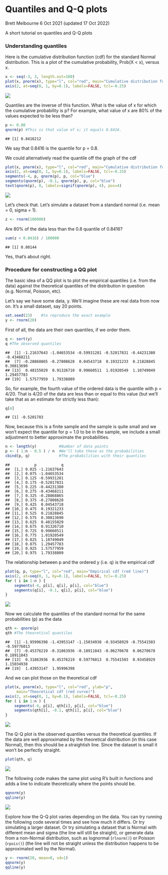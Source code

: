 Quantiles and Q-Q plots
================
Brett Melbourne
6 Oct 2021 (updated 17 Oct 2022)

A short tutorial on quantiles and Q-Q plots

### Understanding quantiles

Here is the cumulative distribution function (cdf) for the standard
Normal distribution. This is a plot of the cumulative probability,
Prob(X \< x), versus x.

``` r
x <- seq(-3, 3, length.out=100)
plot(x, pnorm(x), type="l", col="red", main="Cumulative distribution function")
axis(2, at=seq(0, 1, by=0.1), labels=FALSE, tcl=-0.25)
```

![](09_5_quantiles-qqplots_files/figure-gfm/unnamed-chunk-1-1.png)<!-- -->

Quantiles are the inverse of this function. What is the value of x for
which the cumulative probability is p? For example, what value of x are
80% of the values expected to be less than?

``` r
p <- 0.80
qnorm(p) #This is that value of x; it equals 0.8416.
```

    ## [1] 0.8416212

We say that 0.8416 is the quantile for p = 0.8.

We could alternatively read the quantile off the graph of the cdf

``` r
plot(x, pnorm(x), type="l", col="red", main="Cumulative distribution function")
axis(2, at=seq(0, 1, by=0.1), labels=FALSE, tcl=-0.25)
segments(-4, p, qnorm(p), p, col="blue")
segments(qnorm(p), -0.1, qnorm(p), p, col="blue")
text(qnorm(p), 0, labels=signif(qnorm(p), 4), pos=4)
```

![](09_5_quantiles-qqplots_files/figure-gfm/unnamed-chunk-3-1.png)<!-- -->

Let’s check that. Let’s simulate a dataset from a standard normal
(i.e. mean = 0, sigma = 1).

``` r
z <- rnorm(100000)
```

Are 80% of the data less than the 0.8 quantile of 0.8416?

``` r
sum(z < 0.8416) / 100000
```

    ## [1] 0.80144

Yes, that’s about right.

### Procedure for constructing a QQ plot

The basic idea of a QQ plot is to plot the empirical quantiles
(i.e. from the data) against the theoretical quantiles of the
distribution in question (e.g. Normal, Poisson, etc).

Let’s say we have some data, y. We’ll imagine these are real data from
now on. It’s a small dataset, say 20 points.

``` r
set.seed(23)    #to reproduce the exact example
y <- rnorm(20)
```

First of all, the data are their own quantiles, if we order them.

``` r
q <- sort(y)
q #The observed quantiles
```

    ##  [1] -1.21637643 -1.04653534 -0.59931281 -0.52017831 -0.44231380 -0.43468211
    ##  [7] -0.28868865 -0.27808628  0.04543718  0.19321233  0.21828845  0.30813690
    ## [13]  0.48155029  0.91326710  0.99660511  1.01920549  1.10749049  1.29457783
    ## [19]  1.57577959  1.79338809

So, for example, the fourth value of the ordered data is the quantile
with p = 4/20. That is 4/20 of the data are less than or equal to this
value (but we’ll take that as an estimate for strictly less than):

``` r
q[4]
```

    ## [1] -0.5201783

Now, because this is a finite sample and the sample is quite small and
we won’t expect the quantile for p = 1.0 to be in the sample, we include
a small adjustment to better approximate the probabilities.

``` r
n <- length(y)          #Number of data points
p <- ( 1:n - 0.5 ) / n  #We'll take these as the probabilities
cbind(p, q)             #The probabilities with their quantiles
```

    ##           p           q
    ##  [1,] 0.025 -1.21637643
    ##  [2,] 0.075 -1.04653534
    ##  [3,] 0.125 -0.59931281
    ##  [4,] 0.175 -0.52017831
    ##  [5,] 0.225 -0.44231380
    ##  [6,] 0.275 -0.43468211
    ##  [7,] 0.325 -0.28868865
    ##  [8,] 0.375 -0.27808628
    ##  [9,] 0.425  0.04543718
    ## [10,] 0.475  0.19321233
    ## [11,] 0.525  0.21828845
    ## [12,] 0.575  0.30813690
    ## [13,] 0.625  0.48155029
    ## [14,] 0.675  0.91326710
    ## [15,] 0.725  0.99660511
    ## [16,] 0.775  1.01920549
    ## [17,] 0.825  1.10749049
    ## [18,] 0.875  1.29457783
    ## [19,] 0.925  1.57577959
    ## [20,] 0.975  1.79338809

The relationship between p and the ordered y (i.e. q) is the empirical
cdf

``` r
plot(q, p, type="l", col="red", main="Empirical cdf (red line)")
axis(2, at=seq(0, 1, by=0.1), labels=FALSE, tcl=-0.25)
for ( i in 1:n ) {
    segments(-4, p[i], q[i], p[i], col="blue")
    segments(q[i], -0.1, q[i], p[i], col="blue")    
}
```

![](09_5_quantiles-qqplots_files/figure-gfm/unnamed-chunk-10-1.png)<!-- -->

Now we calculate the quantiles of the standard normal for the same
probabilities (p) as the data

``` r
qth <- qnorm(p)
qth #The theoretical quantiles
```

    ##  [1] -1.95996398 -1.43953147 -1.15034938 -0.93458929 -0.75541503 -0.59776013
    ##  [7] -0.45376219 -0.31863936 -0.18911843 -0.06270678  0.06270678  0.18911843
    ## [13]  0.31863936  0.45376219  0.59776013  0.75541503  0.93458929  1.15034938
    ## [19]  1.43953147  1.95996398

And we can plot those on the theoretical cdf

``` r
plot(x, pnorm(x), type="l", col="red", ylab="p",
     main="Theoretical cdf (red curve)")
axis(2, at=seq(0, 1, by=0.1), labels=FALSE, tcl=-0.25)
for ( i in 1:n ) {
    segments(-4, p[i], qth[i], p[i], col="blue")
    segments(qth[i], -0.1, qth[i], p[i], col="blue")    
}
```

![](09_5_quantiles-qqplots_files/figure-gfm/unnamed-chunk-12-1.png)<!-- -->

The Q-Q plot is the observed quantiles versus the theoretical quantiles.
If the data are well approximated by the theoretical distribution (in
this case Normal), then this should be a straightish line. Since the
dataset is small it won’t be perfectly straight.

``` r
plot(qth, q)
```

![](09_5_quantiles-qqplots_files/figure-gfm/unnamed-chunk-13-1.png)<!-- -->

The following code makes the same plot using R’s built in functions and
adds a line to indicate theoretically where the points should be.

``` r
qqnorm(y)
qqline(y)
```

![](09_5_quantiles-qqplots_files/figure-gfm/unnamed-chunk-14-1.png)<!-- -->

Explore how the Q-Q plot varies depending on the data. You can try
running the following code several times and see how much it differs. Or
try simulating a larger dataset. Or try simulating a dataset that is
Normal with different mean and sigma (the line will still be straight),
or generate data from a non-Normal distribution, such as lognormal
(`rlnorm()`) or Poisson (`rpois()`) (the line will not be straight
unless the distribution happens to be approximated well by the Normal).

``` r
y <- rnorm(20, mean=0, sd=1)
qqnorm(y)
qqline(y)
```
